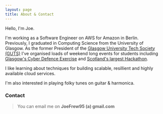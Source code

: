 ```yaml
---
layout: page
title: About & Contact
---
```


Hello, I'm Joe.

I'm working as a Software Engineer on AWS for Amazon in Berlin. Previously, I graduated in Computing Science from the University of Glasgow. As the former President of the <a href="http://gutechsoc.com">Glasgow University Tech Society (GUTS)</a> I've organised loads of weekend long events for students including <a href="http://gutechsoc.com/cdx">Glasgow's Cyber Defence Exercise</a> and <a href="http://gutechsoc.com/hackathon">Scotland's largest Hackathon</a>.

I like learning about techniques for building scalable, resillient and highly available cloud services.

I'm also interested in playing folky tunes on guitar & harmonica.

### Contact

>You can email me on **JoeFrew95 (a) gmail.com**
